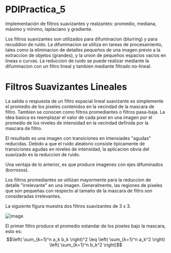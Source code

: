 # PDIPractica_5
Implementación de filtros suavizantes y realzantes: promedio, mediana, máximo y mínimo, laplaciano y gradiente.

Los filtros suavizantes son utilizados para difuminacion (blurring) y para recuddion de ruido.
La difuminacion se utiliza en tareas de procesamiento, tales como la eliminacion de detalles pequeños de una imagen previo a la extraccion de objetos (grandes), y la union de pequeños espacios vacios en lineas o curvas.
La reduccion de ruido se puede realizar mediante la difuminacion con un filtro lineal y tambien mediante filtrado no-lineal.

# Filtros Suavizantes Lineales
La salida o respuesta de un filtro espacial lineal suavizante es simplemente el promedio de los pixeles contenidos en la vecindad de la mascara de filtro. Tambien se conocen como filtros promediantes o filtros pasa-baja.
La idea basica es reemplazar el valor de cada pixel en una imagen por el promedio de los niveles de intensidad en la vecindad definida por la mascara de filtro.

El resultado es una imagen con transiciones en intensiades "agudas" reducidas. Debido a que el ruido aleatorio consiste tipicamente de transiciones agudas en niveles de intensidad, la aplicacion obvia del suavizado es la reduccion de ruido.

Una ventaja de lo anterior, es que produce imagenes con ejes difuminados (borrosos).

Los filtros promediantes se utilizan mayormente para la reduccion de detalle "irrelevante" en una imagen. Generalmente, las regiones de pixeles que son pequeñas con respecto al tamaño de la mascara de filtro son consideradas irrelevantes.

La siguiente figura muestra dos filtros suavizantes de 3 x 3.

![image](https://github.com/user-attachments/assets/bd5a05bb-80c9-441c-9bf7-bda4f136c05d)

El primer filtro produce el promedio estandar de los pixeles bajo la mascara, esto es:
$$\left( \sum_{k=1}^n a_k b_k \right)^2 \leq \left( \sum_{k=1}^n a_k^2 \right) \left( \sum_{k=1}^n b_k^2 \right)$$


